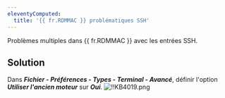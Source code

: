 ```yaml
---
eleventyComputed:
  title: '{{ fr.RDMMAC }} problématiques SSH'
---
```

Problèmes multiples dans {{ fr.RDMMAC }} avec les entrées SSH. 
## Solution 
Dans ***Fichier - Préférences - Types - Terminal - Avancé***, définir l'option ***Utiliser l'ancien moteur*** sur ***Oui***. 
![!!KB4019.png](https://webdevolutions.azureedge.net/docs/fr/kb/KB4019.png) 
